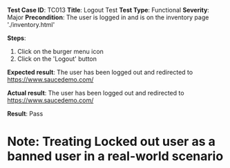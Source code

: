 **Test Case ID**: TC013
**Title**: Logout Test
**Test Type**: Functional
**Severity**: Major
**Precondition**: The user is logged in and is on the inventory page './inventory.html'

**Steps**:
1. Click on the burger menu icon
2. Click on the 'Logout' button

**Expected result**: The user has been logged out and redirected to https://www.saucedemo.com/

**Actual result**: The user has been logged out and redirected to https://www.saucedemo.com/

**Result**: Pass

# Note: Treating Locked out user as a banned user in a real-world scenario